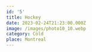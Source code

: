 ```yaml
---
id: '5'
title: Hockey
date: 2023-02-24T21:23:00.000Z
image: /images/photo10_10.webp
category: Cold
place: Montreal
---
```

